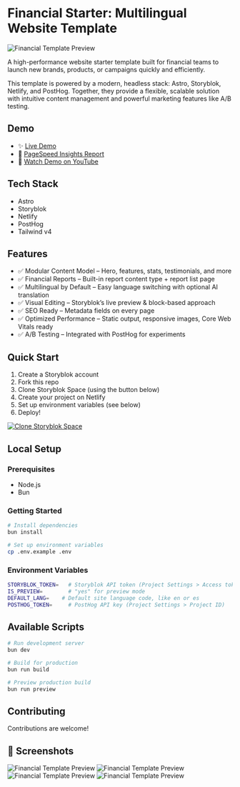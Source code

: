# Financial Starter: Multilingual Website Template

![Financial Template Preview](https://a.storyblok.com/f/286134095425736/1920x1080/8a2b82127e/template-image.png)

A high-performance website starter template built for financial teams to launch new brands, products, or campaigns quickly and efficiently.

This template is powered by a modern, headless stack: Astro, Storyblok, Netlify, and PostHog. Together, they provide a flexible, scalable solution with intuitive content management and powerful marketing features like A/B testing.

## Demo
- ✨ [Live Demo](https://astro-storyblok-finance-starter.netlify.app/)
- 💨 [PageSpeed Insights Report](https://pagespeed.web.dev/analysis/https-astro-storyblok-template-netlify-app/04ge88qxbi?form_factor=desktop)
- 🍿 [Watch Demo on YouTube](https://www.youtube.com/watch?v=2hPhwubis7Q)

## Tech Stack
- Astro
- Storyblok
- Netlify
- PostHog
- Tailwind v4

## Features
- ✅ Modular Content Model – Hero, features, stats, testimonials, and more
- ✅ Financial Reports – Built-in report content type + report list page
- ✅ Multilingual by Default – Easy language switching with optional AI translation
- ✅ Visual Editing – Storyblok’s live preview & block-based approach
- ✅ SEO Ready – Metadata fields on every page
- ✅ Optimized Performance – Static output, responsive images, Core Web Vitals ready
- ✅ A/B Testing – Integrated with PostHog for experiments


## Quick Start
1. Create a Storyblok account
2. Fork this repo
3. Clone Storyblok Space (using the button below)
4. Create your project on Netlify
5. Set up environment variables (see below)
6. Deploy!

[![Clone Storyblok Space](https://a.storyblok.com/f/286134095425736/867x146/a357885bea/clone-button.png/m/208x0)](https://astro-storyblok-template.netlify.app/.netlify/functions/clone-storyblok-space)

## Local Setup

### Prerequisites
- Node.js
- Bun

### Getting Started
```bash
# Install dependencies
bun install

# Set up environment variables
cp .env.example .env
```

### Environment Variables
```bash
STORYBLOK_TOKEN=   # Storyblok API token (Project Settings > Access token)
IS_PREVIEW=        # "yes" for preview mode
DEFAULT_LANG=    # Default site language code, like en or es
POSTHOG_TOKEN=     # PostHog API key (Project Settings > Project ID)
```

## Available Scripts
```bash
# Run development server
bun dev

# Build for production
bun run build

# Preview production build
bun run preview
```

## Contributing
Contributions are welcome!

## 📸 Screenshots
![Financial Template Preview](https://a.storyblok.com/f/286134095425736/3840x2160/0da3abc8e2/2.png)
![Financial Template Preview](https://a.storyblok.com/f/286134095425736/3840x2160/70e9404911/4.png)
![Financial Template Preview](https://a.storyblok.com/f/286134095425736/3840x2160/9913515548/5.png)
![Financial Template Preview](https://a.storyblok.com/f/286134095425736/3840x2160/10957f2691/3.png)
